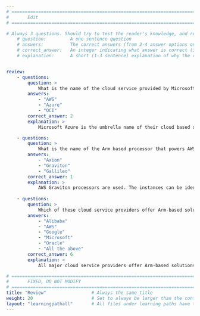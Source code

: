 ```yaml
---
# ================================================================================
#       Edit
# ================================================================================

# Always 3 questions. Should try to test the reader's knowledge, and reinforce the key points you want them to remember.
    # question:         A one sentence question
    # answers:          The correct answers (from 2-4 answer options only). Should be surrounded by quotes.
    # correct_answer:   An integer indicating what answer is correct (index starts from 0)
    # explanation:      A short (1-3 sentence) explanation of why the correct answer is correct. Can add additional context if desired


review:
    - questions:
        question: >
            What is the name of the cloud service provided by Microsoft?
        answers:
            - "AWS"
            - "Azure"
            - "OCI"
        correct_answer: 2
        explanation: >
            Microsoft Azure is the umbrella name of their cloud based services.

    - questions:
        question: >
            What is the name of the Arm based processor that powers AWS?
        answers:
            - "Axion"
            - "Graviton"
            - "Gallileo"
        correct_answer: 1
        explanation: >
            AWS Graviton processors are used. The instances can be identified with a 'g' in their name.
               
    - questions:
        question: >
            Which of these cloud service providers offer Arm-based solutions?
        answers:
            - "Alibaba"
            - "AWS"
            - "Google"
            - "Microsoft"
            - "Oracle"
            - "All the above"
        correct_answer: 6
        explanation: >
            All major cloud service providers offer Arm-based solutions, at rapidly expanding availability.

# ================================================================================
#       FIXED, DO NOT MODIFY
# ================================================================================
title: "Review"                 # Always the same title
weight: 20                      # Set to always be larger than the content in this path
layout: "learningpathall"       # All files under learning paths have this same wrapper
---
```

